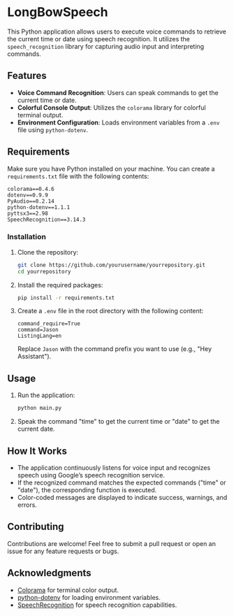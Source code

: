 # LongBowSpeech

This Python application allows users to execute voice commands to retrieve the current time or date using speech recognition. It utilizes the `speech_recognition` library for capturing audio input and interpreting commands.

## Features

- **Voice Command Recognition**: Users can speak commands to get the current time or date.
- **Colorful Console Output**: Utilizes the `colorama` library for colorful terminal output.
- **Environment Configuration**: Loads environment variables from a `.env` file using `python-dotenv`.

## Requirements

Make sure you have Python installed on your machine. You can create a `requirements.txt` file with the following contents:

```
colorama==0.4.6
dotenv==0.9.9
PyAudio==0.2.14
python-dotenv==1.1.1
pyttsx3==2.98
SpeechRecognition==3.14.3
```

### Installation

1. Clone the repository:

   ```bash
   git clone https://github.com/yourusername/yourrepository.git
   cd yourrepository
   ```

2. Install the required packages:

   ```bash
   pip install -r requirements.txt
   ```

3. Create a `.env` file in the root directory with the following content:

   ```
   command_require=True
   command=Jason
   ListingLang=en
   ```

   Replace `Jason` with the command prefix you want to use (e.g., "Hey Assistant").

## Usage

1. Run the application:

   ```bash
   python main.py
   ```

2. Speak the command "time" to get the current time or "date" to get the current date.

## How It Works

- The application continuously listens for voice input and recognizes speech using Google’s speech recognition service.
- If the recognized command matches the expected commands ("time" or "date"), the corresponding function is executed.
- Color-coded messages are displayed to indicate success, warnings, and errors.

## Contributing

Contributions are welcome! Feel free to submit a pull request or open an issue for any feature requests or bugs.

## Acknowledgments

- [Colorama](https://pypi.org/project/colorama/) for terminal color output.
- [python-dotenv](https://pypi.org/project/python-dotenv/) for loading environment variables.
- [SpeechRecognition](https://pypi.org/project/SpeechRecognition/) for speech recognition capabilities.

